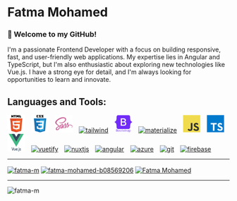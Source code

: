 # Fatma Mohamed

<h3>👋 Welcome to my GitHub!</h3>
I'm a passionate Frontend Developer with a focus on building responsive, fast, and user-friendly web applications. My expertise lies in Angular and TypeScript, but I'm also enthusiastic about exploring new technologies like Vue.js. I have a strong eye for detail, and I'm always looking for opportunities to learn and innovate.

## Languages and Tools:
<p align="left">
  <a style="display: inline-block; margin-right: 10px;" href="https://www.w3.org/html/" target="_blank" rel="noreferrer">
    <img src="https://raw.githubusercontent.com/devicons/devicon/master/icons/html5/html5-original-wordmark.svg" alt="html5" width="40" height="40"/>
  </a>
  <a style="display: inline-block; margin-right: 10px;" href="https://www.w3schools.com/css/" target="_blank" rel="noreferrer">
    <img src="https://raw.githubusercontent.com/devicons/devicon/master/icons/css3/css3-original-wordmark.svg" alt="css3" width="40" height="40"/>
  </a> 
  <a style="display: inline-block; margin-right: 10px;" href="https://sass-lang.com" target="_blank" rel="noreferrer"> 
    <img src="https://raw.githubusercontent.com/devicons/devicon/master/icons/sass/sass-original.svg" alt="sass" width="40" height="40"/>
  </a>
  <a style="display: inline-block; margin-right: 10px;" href="https://tailwindcss.com/" target="_blank" rel="noreferrer"> 
    <img src="https://www.vectorlogo.zone/logos/tailwindcss/tailwindcss-icon.svg" alt="tailwind" width="40" height="40"/> 
  </a>  
  <a style="display: inline-block; margin-right: 10px;" href="https://getbootstrap.com" target="_blank" rel="noreferrer"> 
    <img src="https://raw.githubusercontent.com/devicons/devicon/master/icons/bootstrap/bootstrap-plain-wordmark.svg" alt="bootstrap" width="40" height="40"/>
  </a>
  <a style="display: inline-block; margin-right: 10px;" href="https://materializecss.com/" target="_blank" rel="noreferrer">
    <img src="https://raw.githubusercontent.com/prplx/svg-logos/5585531d45d294869c4eaab4d7cf2e9c167710a9/svg/materialize.svg" alt="materialize" width="40" height="40"/>
  </a> 
  <a style="display: inline-block; margin-right: 10px;" href="https://developer.mozilla.org/en-US/docs/Web/JavaScript" target="_blank" rel="noreferrer"> 
    <img src="https://raw.githubusercontent.com/devicons/devicon/master/icons/javascript/javascript-original.svg" alt="javascript" width="40" height="40"/> 
  </a> 
  <a style="display: inline-block; margin-right: 10px;" href="https://www.typescriptlang.org/" target="_blank" rel="noreferrer">
    <img src="https://raw.githubusercontent.com/devicons/devicon/master/icons/typescript/typescript-original.svg" alt="typescript" width="40" height="40"/> 
  </a> 
  <a style="display: inline-block; margin-right: 10px;" href="https://vuejs.org/" target="_blank" rel="noreferrer"> 
    <img src="https://raw.githubusercontent.com/devicons/devicon/master/icons/vuejs/vuejs-original-wordmark.svg" alt="vuejs" width="40" height="40"/> </a> 
    <a style="display: inline-block; margin-right: 10px;" href="https://vuetifyjs.com/en/" target="_blank" rel="noreferrer">
    <img src="https://bestofjs.org/logos/vuetify.svg" alt="vuetify" width="40" height="40"/> 
  </a>
  <a style="display: inline-block; margin-right: 10px;" href="https://nuxtjs.org/" target="_blank" rel="noreferrer">
    <img src="https://www.vectorlogo.zone/logos/nuxtjs/nuxtjs-icon.svg" alt="nuxtjs" width="40" height="40"/> 
  </a> 
  <a style="display: inline-block; margin-right: 10px;" href="https://angular.io" target="_blank" rel="noreferrer"> 
    <img src="https://angular.io/assets/images/logos/angular/angular.svg" alt="angular" width="40" height="40"/>
  </a>
  <a style="display: inline-block; margin-right: 10px;" href="https://azure.microsoft.com/en-in/" target="_blank" rel="noreferrer"> 
   <img src="https://www.vectorlogo.zone/logos/microsoft_azure/microsoft_azure-icon.svg" alt="azure" width="40" height="40" /> 
  </a>
  <a style="display: inline-block; margin-right: 10px;" href="https://git-scm.com/" target="_blank" rel="noreferrer">
    <img src="https://www.vectorlogo.zone/logos/git-scm/git-scm-icon.svg" alt="git" width="40" height="40"/>
  </a> 
  <a style="display: inline-block; margin-right: 10px;" href="https://firebase.google.com/" target="_blank" rel="noreferrer"> 
    <img src="https://www.vectorlogo.zone/logos/firebase/firebase-icon.svg" alt="firebase" width="40" height="40"/>
  </a>
</p>


---

<p align="left">
<a href="https://codepen.io/fatma-m" target="blank"><img align="center" src="https://raw.githubusercontent.com/rahuldkjain/github-profile-readme-generator/master/src/images/icons/Social/codepen.svg" alt="fatma-m" height="30" width="40" /></a>
<a href="https://linkedin.com/in/fatma-mohamed-b08569206" target="blank"><img align="center" src="https://raw.githubusercontent.com/rahuldkjain/github-profile-readme-generator/master/src/images/icons/Social/linked-in-alt.svg" alt="fatma-mohamed-b08569206" height="30" width="40" /></a>
<a href="https://www.frontendmentor.io/profile/Fatma-M" target="blank"><img align="center" src='https://cdn.jsdelivr.net/npm/simple-icons@3.0.1/icons/icloud.svg' alt="Fatma Mohamed" height="40" width="50" /></a>
</p>

---
<p><img align="left" src="https://github-readme-stats.vercel.app/api/top-langs/?username=fatma-m&hide_progress=true" alt="fatma-m" /></p>



